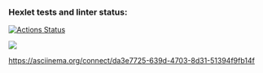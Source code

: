 ### Hexlet tests and linter status:
[![Actions Status](https://github.com/Viktoria707/frontend-project-44/actions/workflows/hexlet-check.yml/badge.svg)](https://github.com/Viktoria707/frontend-project-44/actions)

<a href="https://codeclimate.com/github/Viktoria707/frontend-project-44/maintainability"><img src="https://api.codeclimate.com/v1/badges/ff87c42cf888d8b8f90f/maintainability" /></a>

https://asciinema.org/connect/da3e7725-639d-4703-8d31-51394f9fb14f